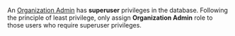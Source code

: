An [Organization
Admin](/security/cloud/users-service-accounts/#organization-roles) has
<red>**superuser**</red> privileges in the database. Following the principle of
least privilege, only assign **Organization Admin** role to those users who
require superuser privileges.
